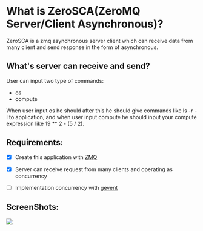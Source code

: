# What is ZeroSCA(ZeroMQ Server/Client Asynchronous)?

ZeroSCA is a zmq asynchronous server client which can receive data from many client and send response in the form of
asynchronous.

## What's server can receive and send?

User can input two type of commands:

- os
- compute

When user input os he should after this he should give commands like ls -r -l to application, and when user input
compute he should input your compute expression like 19 ** 2 - (5 / 2).

## Requirements:

- [x] Create this application with [ZMQ](https://zguide.zeromq.org/)
- [x] Server can receive request from many clients and operating as concurrency
- [ ] Implementation concurrency with [gevent](http://www.gevent.org/)


## ScreenShots:

<a href="https://ibb.co/V98JP7N"><img src="https://i.ibb.co/NCztH83/2022-01-17-22-24.png" border="0"></a>